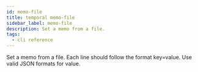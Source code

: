 ```yaml
---
id: memo-file
title: temporal memo-file
sidebar_label: memo-file
description: Set a memo from a file.
tags:
  - cli reference
---
```


Set a memo from a file.
Each line should follow the format key=value.
Use valid JSON formats for value.
